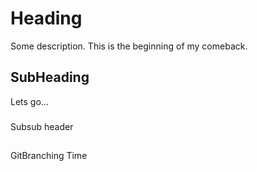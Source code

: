 # Heading

Some description. This is the beginning of my comeback.

## SubHeading

Lets go...

###
Subsub header

##
GitBranching Time
